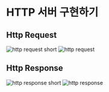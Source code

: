 # HTTP 서버 구현하기

## Http Request
![http request short](https://media.prod.mdn.mozit.cloud/attachments/2016/08/09/13687/5d4c4719f4099d5342a5093bdf4a8843/HTTP_Request.png)
![http request](https://user-images.githubusercontent.com/43840561/131206382-8ed7b3ef-f363-4584-a17f-00ca3728c6b6.png)

## Http Response
![http response short](https://media.prod.mdn.mozit.cloud/attachments/2016/08/09/13691/58390536967466a1a59ba98d06f43433/HTTP_Response.png)
![http response](https://user-images.githubusercontent.com/43840561/131206379-3567c628-8fe5-4e3f-8aca-277594992dbe.png)